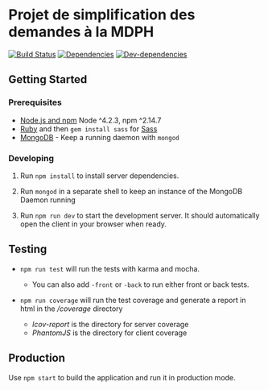 Projet de simplification des demandes à la MDPH
================================================


[![Build Status](https://circleci.com/gh/sgmap/mdph.svg?style=svg)](https://circleci.com/gh/sgmap/mdph)
[![Dependencies](https://david-dm.org/sgmap/mdph.svg)](https://david-dm.org/sgmap/mdph#info=dependencies&view=table)
[![Dev-dependencies](https://david-dm.org/sgmap/mdph/dev-status.svg)](https://david-dm.org/sgmap/mdph#info=devDependencies&view=table)

## Getting Started

### Prerequisites

- [Node.js and npm](https://nodejs.org/) Node ^4.2.3, npm ^2.14.7
- [Ruby](https://www.ruby-lang.org) and then `gem install sass` for [Sass](http://sass-lang.com/)
- [MongoDB](https://www.mongodb.org/) - Keep a running daemon with `mongod`

### Developing

1. Run `npm install` to install server dependencies.

2. Run `mongod` in a separate shell to keep an instance of the MongoDB Daemon running

3. Run `npm run dev` to start the development server. It should automatically open the client in your browser when ready.

## Testing

- `npm run test` will run the tests with karma and mocha.
  - You can also add `-front` or `-back` to run either front or back tests.

- `npm run coverage` will run the test coverage and generate a report in html in the _/coverage_ directory
  - _lcov-report_ is the directory for server coverage
  - _PhantomJS_ is the directory for client coverage

## Production

Use `npm start` to build the application and run it in production mode.
